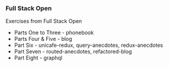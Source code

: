 ### Full Stack Open 

Exercises from Full Stack Open

- Parts One to Three - phonebook
- Parts Four & Five - blog
- Part Six - unicafe-redux, query-anecdotes, redux-anecdotes
- Part Seven - routed-anecdotes, refactored-blog
- Part Eight - graphql